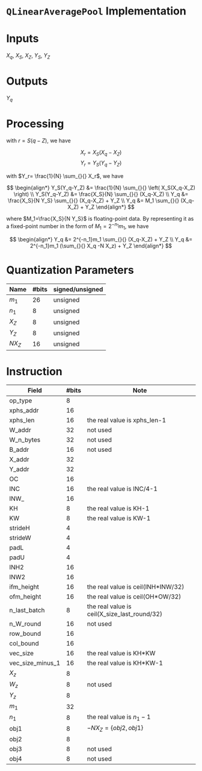 # `QLinearAveragePool` Implementation

Inputs
=============
$X_q$, $X_S$, $X_Z$, $Y_S$, $Y_Z$

Outputs
=============
$Y_q$

Processing
=============
with $r=S(q-Z)$, we have

$$ X_r = X_S(X_q-X_Z) $$
$$ Y_r = Y_S(Y_q-Y_Z) $$

with $Y_r= \frac{1}{N} \sum_{}{} X_r$, we have

$$
\begin{align*}
Y_S(Y_q-Y_Z) &= \frac{1}{N} \sum_{}{} \left( X_S(X_q-X_Z) \right) \\
Y_S(Y_q-Y_Z) &= \frac{X_S}{N} \sum_{}{} (X_q-X_Z) \\
Y_q &= \frac{X_S}{N Y_S} \sum_{}{} (X_q-X_Z) + Y_Z  \\
Y_q &= M_1 \sum_{}{} (X_q-X_Z) + Y_Z
\end{align*}
$$

where $M_1=\frac{X_S}{N Y_S}$ is floating-point data. By representing it as a fixed-point number in the form of $M_1=2^{-n_1}m_1$, we have

$$
\begin{align*}
Y_q &= 2^{-n_1}m_1 \sum_{}{} (X_q-X_Z) + Y_Z \\
Y_q &= 2^{-n_1}m_1 (\sum_{}{} X_q -N X_z) + Y_Z 
\end{align*}
$$

Quantization Parameters
=============
| Name | #bits | signed/unsigned |
|  ----  | ----  | ----  |
| $m_1$ | 26 | unsigned |
| $n_1$ | 8 | unsigned |
| $X_Z$ | 8 | unsigned |
| $Y_Z$ | 8 | unsigned |
| $NX_Z$ | 16 | unsigned |

Instruction 
=============
| Field | #bits | Note |
|  ----  | ---- | ---- |
| op_type | 8 |
| xphs_addr | 16 |
| xphs_len | 16 | the real value is xphs_len-1 |
| W_addr | 32 | not used |
| W_n_bytes | 32 | not used |
| B_addr | 16 | not used |
| X_addr | 32 |
| Y_addr | 32 |
| OC | 16 |
| INC | 16 | the real value is INC/4-1 |
| INW_ | 16 |
| KH | 8 | the real value is KH-1 |
| KW | 8 | the real value is KW-1 |
| strideH | 4 |
| strideW | 4 |
| padL | 4 |
| padU | 4 |
| INH2 | 16 |
| INW2 | 16 |
| ifm_height | 16 | the real value is ceil(INH*INW/32) |
| ofm_height | 16 | the real value is ceil(OH*OW/32) |
| n_last_batch | 8 | the real value is ceil(X_size_last_round/32) |
| n_W_round | 16 | not used |
| row_bound | 16 |
| col_bound | 16 |
| vec_size | 16 | the real value is KH*KW |
| vec_size_minus_1 | 16 | the real value is KH*KW-1 |
| $X_z$ | 8 |
| $W_z$ | 8 | not used |
| $Y_z$ | 8 |
| $m_1$ | 32 |
| $n_1$ | 8 | the real value is $n_1-1$ |
| obj1 | 8 | $-NX_Z=\{obj2, obj1\}$ |
| obj2 | 8 |
| obj3 | 8 | not used |
| obj4 | 8 | not used |